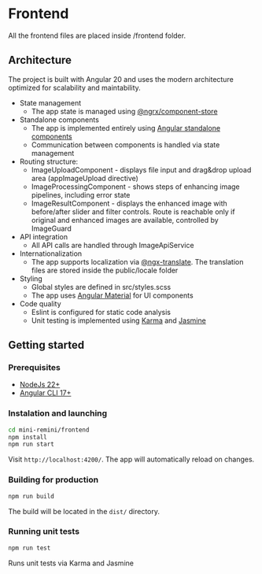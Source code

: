 # Frontend

All the frontend files are placed inside /frontend folder.

## Architecture

The project is built with Angular 20 and uses the modern architecture optimized for scalability and maintability. 
- State management
  - The app state is managed using [@ngrx/component-store](https://ngrx.io/guide/component-store)
- Standalone components
  - The app is implemented entirely using [Angular standalone components](https://v17.angular.io/guide/standalone-components)
  - Communication between components is handled via state management
- Routing structure:
  - ImageUploadComponent - displays file input and drag&drop upload area (appImageUpload directive)
  - ImageProcessingComponent - shows steps of enhancing image pipelines, including error state
  - ImageResultComponent - displays the enhanced image with before/after slider and filter controls. Route is reachable only if original and enhanced images are available, controlled by ImageGuard
- API integration
  - All API calls are handled through ImageApiService
- Internationalization
  - The app supports localization via [@ngx-translate](https://github.com/ngx-translate). The translation files are stored inside the public/locale folder
- Styling
  - Global styles are defined in src/styles.scss
  - The app uses [Angular Material](https://material.angular.dev/) for UI components
- Code quality
  - Eslint is configured for static code analysis
  - Unit testing is implemented using [Karma](https://karma-runner.github.io) and [Jasmine](https://jasmine.github.io)


## Getting started

### Prerequisites

- [NodeJs 22+](https://nodejs.org)
- [Angular CLI 17+](https://angular.dev/tools/cli)

### Instalation and launching

```bash
cd mini-remini/frontend
npm install
npm run start
```


Visit `http://localhost:4200/`. 
The app will automatically reload on changes.

### Building for production

```bash
npm run build
```

The build will be located in the `dist/` directory. 

### Running unit tests

```bash
npm run test
```

Runs unit tests via Karma and Jasmine

